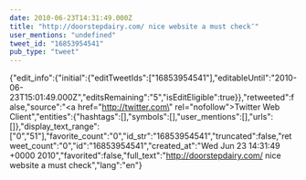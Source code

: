```yaml
---
date: 2010-06-23T14:31:49.000Z
title: "http://doorstepdairy.com/ nice website a must check″"
user_mentions: "undefined"
tweet_id: "16853954541"
pub_type: "tweet"
---
```

{"edit_info":{"initial":{"editTweetIds":["16853954541"],"editableUntil":"2010-06-23T15:01:49.000Z","editsRemaining":"5","isEditEligible":true}},"retweeted":false,"source":"<a href=\"http://twitter.com\" rel=\"nofollow\">Twitter Web Client</a>","entities":{"hashtags":[],"symbols":[],"user_mentions":[],"urls":[]},"display_text_range":["0","51"],"favorite_count":"0","id_str":"16853954541","truncated":false,"retweet_count":"0","id":"16853954541","created_at":"Wed Jun 23 14:31:49 +0000 2010","favorited":false,"full_text":"http://doorstepdairy.com/ nice website a must check","lang":"en"}
